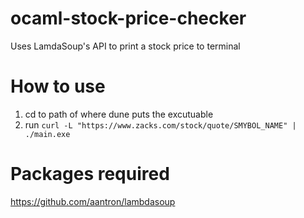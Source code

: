 # ocaml-stock-price-checker
Uses LamdaSoup's API to print a stock price to terminal

# How to use
1.  cd to path of where dune puts the excutuable
2.   run ```curl -L "https://www.zacks.com/stock/quote/SMYBOL_NAME" | ./main.exe```


# Packages required
https://github.com/aantron/lambdasoup
